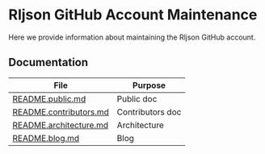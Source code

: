 <!--
@license
Copyright (c) 2025 Rljson

Use of this source code is governed by terms that can be
found in the LICENSE file in the root of this package.
-->

# Rljson GitHub Account Maintenance

Here we provide information about maintaining the Rljson GitHub account.

## Documentation

| File                                             | Purpose          |
| ------------------------------------------------ | ---------------- |
| [README.public.md](README.public.md)             | Public doc       |
| [README.contributors.md](README.contributors.md) | Contributors doc |
| [README.architecture.md](README.architecture.md) | Architecture     |
| [README.blog.md](README.blog.md)                 | Blog             |
